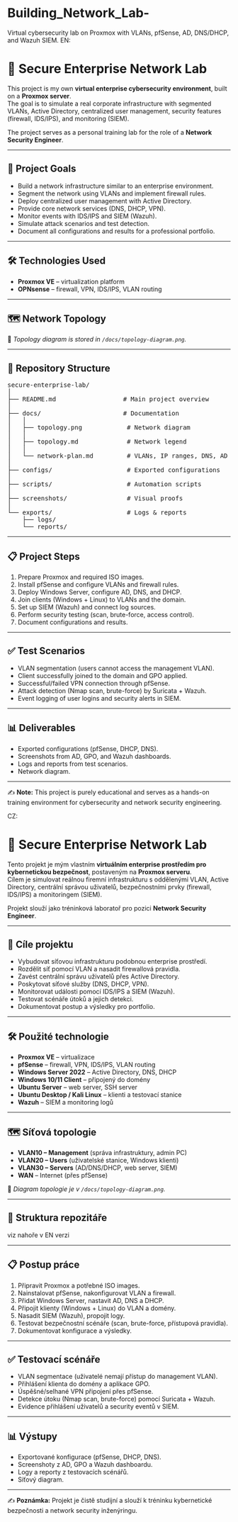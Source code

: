 # Building_Network_Lab-
Virtual cybersecurity lab on Proxmox with VLANs, pfSense, AD, DNS/DHCP, and Wazuh SIEM. 
EN:
# 🔐 Secure Enterprise Network Lab  

This project is my own **virtual enterprise cybersecurity environment**, built on a **Proxmox server**.  
The goal is to simulate a real corporate infrastructure with segmented VLANs, Active Directory, centralized user management, security features (firewall, IDS/IPS), and monitoring (SIEM).  

The project serves as a personal training lab for the role of a **Network Security Engineer**.  

---

## 🎯 Project Goals
- Build a network infrastructure similar to an enterprise environment.  
- Segment the network using VLANs and implement firewall rules.  
- Deploy centralized user management with Active Directory.  
- Provide core network services (DNS, DHCP, VPN).  
- Monitor events with IDS/IPS and SIEM (Wazuh).  
- Simulate attack scenarios and test detection.  
- Document all configurations and results for a professional portfolio.  

---

## 🛠️ Technologies Used
- **Proxmox VE** – virtualization platform  
- **OPNsense** – firewall, VPN, IDS/IPS, VLAN routing  

---

## 🗺️ Network Topology


📌 *Topology diagram is stored in `/docs/topology-diagram.png`.*  

---

## 📂 Repository Structure
<pre>
secure-enterprise-lab/
│
├── README.md                  # Main project overview
│   
├── docs/                      # Documentation
│   │     
│   ├── topology.png            # Network diagram
│   │   
│   ├── topology.md             # Network legend
│   │     
│   └── network-plan.md         # VLANs, IP ranges, DNS, AD layout
│   
├── configs/                    # Exported configurations
│   
├── scripts/                    # Automation scripts
│
├── screenshots/                # Visual proofs
│
└── exports/                    # Logs & reports
    ├── logs/
    └── reports/
</pre>  
---

## 📋 Project Steps
1. Prepare Proxmox and required ISO images.  
2. Install pfSense and configure VLANs and firewall rules.  
3. Deploy Windows Server, configure AD, DNS, and DHCP.  
4. Join clients (Windows + Linux) to VLANs and the domain.  
5. Set up SIEM (Wazuh) and connect log sources.  
6. Perform security testing (scan, brute-force, access control).  
7. Document configurations and results.  

---

## ✅ Test Scenarios
- VLAN segmentation (users cannot access the management VLAN).  
- Client successfully joined to the domain and GPO applied.  
- Successful/failed VPN connection through pfSense.  
- Attack detection (Nmap scan, brute-force) by Suricata + Wazuh.  
- Event logging of user logins and security alerts in SIEM.  

---

## 📊 Deliverables
- Exported configurations (pfSense, DHCP, DNS).  
- Screenshots from AD, GPO, and Wazuh dashboards.  
- Logs and reports from test scenarios.  
- Network diagram.  

---

✍️ **Note:** This project is purely educational and serves as a hands-on training environment for cybersecurity and network security engineering.  

CZ:
# 🔐 Secure Enterprise Network Lab  

Tento projekt je mým vlastním **virtuálním enterprise prostředím pro kybernetickou bezpečnost**, postaveným na **Proxmox serveru**.  
Cílem je simulovat reálnou firemní infrastrukturu s oddělenými VLAN, Active Directory, centrální správou uživatelů, bezpečnostními prvky (firewall, IDS/IPS) a monitoringem (SIEM).  

Projekt slouží jako tréninková laboratoř pro pozici **Network Security Engineer**.  

---

## 🎯 Cíle projektu
- Vybudovat síťovou infrastrukturu podobnou enterprise prostředí.  
- Rozdělit síť pomocí VLAN a nasadit firewallová pravidla.  
- Zavést centrální správu uživatelů přes Active Directory.  
- Poskytovat síťové služby (DNS, DHCP, VPN).  
- Monitorovat události pomocí IDS/IPS a SIEM (Wazuh).  
- Testovat scénáře útoků a jejich detekci.  
- Dokumentovat postup a výsledky pro portfolio.  

---

## 🛠️ Použité technologie
- **Proxmox VE** – virtualizace  
- **pfSense** – firewall, VPN, IDS/IPS, VLAN routing  
- **Windows Server 2022** – Active Directory, DNS, DHCP  
- **Windows 10/11 Client** – připojený do domény  
- **Ubuntu Server** – web server, SSH server  
- **Ubuntu Desktop / Kali Linux** – klienti a testovací stanice  
- **Wazuh** – SIEM a monitoring logů  

---

## 🗺️ Síťová topologie
- **VLAN10 – Management** (správa infrastruktury, admin PC)  
- **VLAN20 – Users** (uživatelské stanice, Windows klienti)  
- **VLAN30 – Servers** (AD/DNS/DHCP, web server, SIEM)  
- **WAN** – Internet (přes pfSense)  

📌 *Diagram topologie je v `/docs/topology-diagram.png`.*  

---

## 📂 Struktura repozitáře

 viz nahoře v EN verzi

---

## 📋 Postup práce
1. Připravit Proxmox a potřebné ISO images.  
2. Nainstalovat pfSense, nakonfigurovat VLAN a firewall.  
3. Přidat Windows Server, nastavit AD, DNS a DHCP.  
4. Připojit klienty (Windows + Linux) do VLAN a domény.  
5. Nasadit SIEM (Wazuh), propojit logy.  
6. Testovat bezpečnostní scénáře (scan, brute-force, přístupová pravidla).  
7. Dokumentovat konfigurace a výsledky.  

---

## ✅ Testovací scénáře
- VLAN segmentace (uživatelé nemají přístup do management VLAN).  
- Přihlášení klienta do domény a aplikace GPO.  
- Úspěšné/selhané VPN připojení přes pfSense.  
- Detekce útoku (Nmap scan, brute-force) pomocí Suricata + Wazuh.  
- Evidence přihlášení uživatelů a security eventů v SIEM.  

---

## 📊 Výstupy
- Exportované konfigurace (pfSense, DHCP, DNS).  
- Screenshoty z AD, GPO a Wazuh dashboardu.  
- Logy a reporty z testovacích scénářů.  
- Síťový diagram.  

---

✍️ **Poznámka:** Projekt je čistě studijní a slouží k tréninku kybernetické bezpečnosti a network security inženýringu.  



